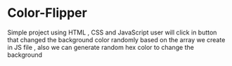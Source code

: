 # Color-Flipper
Simple project using HTML , CSS and JavaScript 
user will click in button that changed the background color randomly based on the array we create in JS file , also we can generate random hex color to change the background
